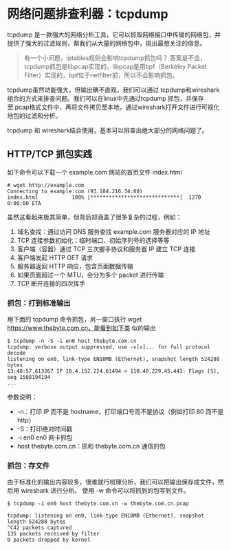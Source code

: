 # 网络问题排查利器：tcpdump 

tcpdump 是一款强大的网络分析工具，它可以抓取网络接口中传输的网络包，并提供了强大的过滤规则，帮我们从大量的网络包中，挑出最想关注的信息。


> 有一个小问题，iptables规则会影响tcpdump抓包吗？
> 答案是不会，tcpdump抓包是libpcap实现的，libpcap是用bpf（Berkeley Packet Filter）实现的，bpf位于netfilter前，所以不会影响抓包。


tcpdump虽然功能强大，但输出确不直观，我们可以通过 tcpdump和wireshark组合的方式来排查问题。我们可以在linux中先通过tcpdump 抓包，并保存至.pcap格式文件中，再将文件拷贝至本地，通过wireshark打开文件进行可视化地包的过滤和分析。

tcpdump 和 wireshark结合使用，基本可以排查出绝大部分的网络问题了。

## HTTP/TCP 抓包实践

如下命令可以下载一个 example.com 网站的首页文件 index.html

```
# wget http://example.com
Connecting to example.com (93.184.216.34:80)
index.html           100% |*****************************|  1270   0:00:00 ETA
```

虽然这看起来极其简单，但背后却涵盖了很多复杂的过程，例如：

1. 域名查找：通过访问 DNS 服务查找 example.com 服务器对应的 IP 地址
2. TCP 连接参数初始化：临时端口、初始序列号的选择等等
3. 客户端（容器）通过 TCP 三次握手协议和服务器 IP 建立 TCP 连接
4. 客户端发起 HTTP GET 请求
5. 服务器返回 HTTP 响应，包含页面数据传输
6. 如果页面超过一个 MTU，会分为多个 packet 进行传输
7. TCP 断开连接的四次挥手

### 抓包：打到标准输出

用下面的 tcpdump 命令抓包，另一窗口执行 wget https://www.thebyte.com.cn，能看到如下类 似的输出

```
$ tcpdump -n -S -i en0 host thebyte.com.cn
tcpdump: verbose output suppressed, use -v[v]... for full protocol decode
listening on en0, link-type EN10MB (Ethernet), snapshot length 524288 bytes
13:48:57.613267 IP 10.4.152.224.61494 > 110.40.229.45.443: Flags [S], seq 1508194194
...
```
参数说明：

- -n：打印 IP 而不是 hostname，打印端口号而不是协议（例如打印 80 而不是 http）
- -S：打印绝对时间戳
- -i en0 en0 网卡抓包
- host thebyte.com.cn：抓和 thebyte.com.cn 通信的包

### 抓包：存文件

由于标准化的输出内容较多，很难就行梳理分析，我们可以把输出保存成文件，然后用 wireshark 进行分析。
使用 -w 命令可以将抓到的包写到文件。

```
$ tcpdump -i en0 host thebyte.com.cn -w thebyte.com.cn.pcap

tcpdump: listening on en0, link-type EN10MB (Ethernet), snapshot length 524288 bytes
^C42 packets captured
135 packets received by filter
0 packets dropped by kernel

```